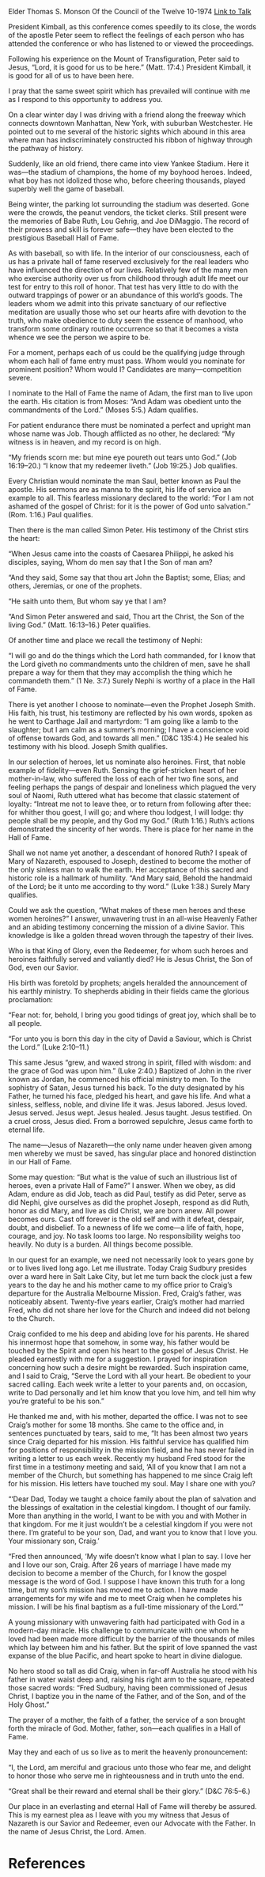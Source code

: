 Elder Thomas S. Monson
Of the Council of the Twelve
10-1974
[Link to Talk](https://www.churchofjesuschrist.org/study/general-conference/1974/10/my-personal-hall-of-fame?lang=eng)

President Kimball, as this conference comes speedily to its close, the words of the apostle Peter seem to reflect the feelings of each person who has attended the conference or who has listened to or viewed the proceedings.

Following his experience on the Mount of Transfiguration, Peter said to Jesus, “Lord, it is good for us to be here.” (Matt. 17:4.) President Kimball, it is good for all of us to have been here.

I pray that the same sweet spirit which has prevailed will continue with me as I respond to this opportunity to address you.

On a clear winter day I was driving with a friend along the freeway which connects downtown Manhattan, New York, with suburban Westchester. He pointed out to me several of the historic sights which abound in this area where man has indiscriminately constructed his ribbon of highway through the pathway of history.

Suddenly, like an old friend, there came into view Yankee Stadium. Here it was—the stadium of champions, the home of my boyhood heroes. Indeed, what boy has not idolized those who, before cheering thousands, played superbly well the game of baseball.

Being winter, the parking lot surrounding the stadium was deserted. Gone were the crowds, the peanut vendors, the ticket clerks. Still present were the memories of Babe Ruth, Lou Gehrig, and Joe DiMaggio. The record of their prowess and skill is forever safe—they have been elected to the prestigious Baseball Hall of Fame.

As with baseball, so with life. In the interior of our consciousness, each of us has a private hall of fame reserved exclusively for the real leaders who have influenced the direction of our lives. Relatively few of the many men who exercise authority over us from childhood through adult life meet our test for entry to this roll of honor. That test has very little to do with the outward trappings of power or an abundance of this world’s goods. The leaders whom we admit into this private sanctuary of our reflective meditation are usually those who set our hearts afire with devotion to the truth, who make obedience to duty seem the essence of manhood, who transform some ordinary routine occurrence so that it becomes a vista whence we see the person we aspire to be.

For a moment, perhaps each of us could be the qualifying judge through whom each hall of fame entry must pass. Whom would you nominate for prominent position? Whom would I? Candidates are many—competition severe.

I nominate to the Hall of Fame the name of Adam, the first man to live upon the earth. His citation is from Moses: “And Adam was obedient unto the commandments of the Lord.” (Moses 5:5.) Adam qualifies.

For patient endurance there must be nominated a perfect and upright man whose name was Job. Though afflicted as no other, he declared: “My witness is in heaven, and my record is on high.

“My friends scorn me: but mine eye poureth out tears unto God.” (Job 16:19–20.) “I know that my redeemer liveth.” (Job 19:25.) Job qualifies.

Every Christian would nominate the man Saul, better known as Paul the apostle. His sermons are as manna to the spirit, his life of service an example to all. This fearless missionary declared to the world: “For I am not ashamed of the gospel of Christ: for it is the power of God unto salvation.” (Rom. 1:16.) Paul qualifies.

Then there is the man called Simon Peter. His testimony of the Christ stirs the heart:

“When Jesus came into the coasts of Caesarea Philippi, he asked his disciples, saying, Whom do men say that I the Son of man am?

“And they said, Some say that thou art John the Baptist; some, Elias; and others, Jeremias, or one of the prophets.

“He saith unto them, But whom say ye that I am?

“And Simon Peter answered and said, Thou art the Christ, the Son of the living God.” (Matt. 16:13–16.) Peter qualifies.

Of another time and place we recall the testimony of Nephi:

“I will go and do the things which the Lord hath commanded, for I know that the Lord giveth no commandments unto the children of men, save he shall prepare a way for them that they may accomplish the thing which he commandeth them.” (1 Ne. 3:7.) Surely Nephi is worthy of a place in the Hall of Fame.

There is yet another I choose to nominate—even the Prophet Joseph Smith. His faith, his trust, his testimony are reflected by his own words, spoken as he went to Carthage Jail and martyrdom: “I am going like a lamb to the slaughter; but I am calm as a summer’s morning; I have a conscience void of offense towards God, and towards all men.” (D&C 135:4.) He sealed his testimony with his blood. Joseph Smith qualifies.

In our selection of heroes, let us nominate also heroines. First, that noble example of fidelity—even Ruth. Sensing the grief-stricken heart of her mother-in-law, who suffered the loss of each of her two fine sons, and feeling perhaps the pangs of despair and loneliness which plagued the very soul of Naomi, Ruth uttered what has become that classic statement of loyalty: “Intreat me not to leave thee, or to return from following after thee: for whither thou goest, I will go; and where thou lodgest, I will lodge: thy people shall be my people, and thy God my God.” (Ruth 1:16.) Ruth’s actions demonstrated the sincerity of her words. There is place for her name in the Hall of Fame.

Shall we not name yet another, a descendant of honored Ruth? I speak of Mary of Nazareth, espoused to Joseph, destined to become the mother of the only sinless man to walk the earth. Her acceptance of this sacred and historic role is a hallmark of humility. “And Mary said, Behold the handmaid of the Lord; be it unto me according to thy word.” (Luke 1:38.) Surely Mary qualifies.

Could we ask the question, “What makes of these men heroes and these women heroines?” I answer, unwavering trust in an all-wise Heavenly Father and an abiding testimony concerning the mission of a divine Savior. This knowledge is like a golden thread woven through the tapestry of their lives.

Who is that King of Glory, even the Redeemer, for whom such heroes and heroines faithfully served and valiantly died? He is Jesus Christ, the Son of God, even our Savior.

His birth was foretold by prophets; angels heralded the announcement of his earthly ministry. To shepherds abiding in their fields came the glorious proclamation:

“Fear not: for, behold, I bring you good tidings of great joy, which shall be to all people.

“For unto you is born this day in the city of David a Saviour, which is Christ the Lord.” (Luke 2:10–11.)

This same Jesus “grew, and waxed strong in spirit, filled with wisdom: and the grace of God was upon him.” (Luke 2:40.) Baptized of John in the river known as Jordan, he commenced his official ministry to men. To the sophistry of Satan, Jesus turned his back. To the duty designated by his Father, he turned his face, pledged his heart, and gave his life. And what a sinless, selfless, noble, and divine life it was. Jesus labored. Jesus loved. Jesus served. Jesus wept. Jesus healed. Jesus taught. Jesus testified. On a cruel cross, Jesus died. From a borrowed sepulchre, Jesus came forth to eternal life.

The name—Jesus of Nazareth—the only name under heaven given among men whereby we must be saved, has singular place and honored distinction in our Hall of Fame.

Some may question: “But what is the value of such an illustrious list of heroes, even a private Hall of Fame?” I answer. When we obey, as did Adam, endure as did Job, teach as did Paul, testify as did Peter, serve as did Nephi, give ourselves as did the prophet Joseph, respond as did Ruth, honor as did Mary, and live as did Christ, we are born anew. All power becomes ours. Cast off forever is the old self and with it defeat, despair, doubt, and disbelief. To a newness of life we come—a life of faith, hope, courage, and joy. No task looms too large. No responsibility weighs too heavily. No duty is a burden. All things become possible.

In our quest for an example, we need not necessarily look to years gone by or to lives lived long ago. Let me illustrate. Today Craig Sudbury presides over a ward here in Salt Lake City, but let me turn back the clock just a few years to the day he and his mother came to my office prior to Craig’s departure for the Australia Melbourne Mission. Fred, Craig’s father, was noticeably absent. Twenty-five years earlier, Craig’s mother had married Fred, who did not share her love for the Church and indeed did not belong to the Church.

Craig confided to me his deep and abiding love for his parents. He shared his innermost hope that somehow, in some way, his father would be touched by the Spirit and open his heart to the gospel of Jesus Christ. He pleaded earnestly with me for a suggestion. I prayed for inspiration concerning how such a desire might be rewarded. Such inspiration came, and I said to Craig, “Serve the Lord with all your heart. Be obedient to your sacred calling. Each week write a letter to your parents and, on occasion, write to Dad personally and let him know that you love him, and tell him why you’re grateful to be his son.”

He thanked me and, with his mother, departed the office. I was not to see Craig’s mother for some 18 months. She came to the office and, in sentences punctuated by tears, said to me, “It has been almost two years since Craig departed for his mission. His faithful service has qualified him for positions of responsibility in the mission field, and he has never failed in writing a letter to us each week. Recently my husband Fred stood for the first time in a testimony meeting and said, ‘All of you know that I am not a member of the Church, but something has happened to me since Craig left for his mission. His letters have touched my soul. May I share one with you?

“‘Dear Dad, Today we taught a choice family about the plan of salvation and the blessings of exaltation in the celestial kingdom. I thought of our family. More than anything in the world, I want to be with you and with Mother in that kingdom. For me it just wouldn’t be a celestial kingdom if you were not there. I’m grateful to be your son, Dad, and want you to know that I love you. Your missionary son, Craig.’

“Fred then announced, ‘My wife doesn’t know what I plan to say. I love her and I love our son, Craig. After 26 years of marriage I have made my decision to become a member of the Church, for I know the gospel message is the word of God. I suppose I have known this truth for a long time, but my son’s mission has moved me to action. I have made arrangements for my wife and me to meet Craig when he completes his mission. I will be his final baptism as a full-time missionary of the Lord.’”

A young missionary with unwavering faith had participated with God in a modern-day miracle. His challenge to communicate with one whom he loved had been made more difficult by the barrier of the thousands of miles which lay between him and his father. But the spirit of love spanned the vast expanse of the blue Pacific, and heart spoke to heart in divine dialogue.

No hero stood so tall as did Craig, when in far-off Australia he stood with his father in water waist deep and, raising his right arm to the square, repeated those sacred words: “Fred Sudbury, having been commissioned of Jesus Christ, I baptize you in the name of the Father, and of the Son, and of the Holy Ghost.”

The prayer of a mother, the faith of a father, the service of a son brought forth the miracle of God. Mother, father, son—each qualifies in a Hall of Fame.

May they and each of us so live as to merit the heavenly pronouncement:

“I, the Lord, am merciful and gracious unto those who fear me, and delight to honor those who serve me in righteousness and in truth unto the end.

“Great shall be their reward and eternal shall be their glory.” (D&C 76:5–6.)

Our place in an everlasting and eternal Hall of Fame will thereby be assured. This is my earnest plea as I leave with you my witness that Jesus of Nazareth is our Savior and Redeemer, even our Advocate with the Father. In the name of Jesus Christ, the Lord. Amen.

# References
